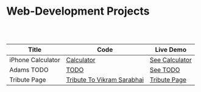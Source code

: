 # Web-Development Projects

<br><br>


| Title | Code | Live Demo |
| ----- | ---- | --------- |
| iPhone Calculator | [Calculator](https://github.com/PriyansuMaurya/OIBGRIP/tree/main/calculator) | [See Calculator](https://priyansumaurya.github.io/OIBGRIP/calculator/) |
| Adams TODO | [TODO](https://github.com/PriyansuMaurya/OIBGRIP/tree/main/adams-todo) | [See TODO](https://priyansumaurya.github.io/OIBGRIP/adams-todo/) |
| Tribute Page | [Tribute To Vikram Sarabhai](https://github.com/PriyansuMaurya/OIBGRIP/tree/main/tribute-to-vikram-sarabhai) | [Tribute Page](https://priyansumaurya.github.io/OIBGRIP/tribute-to-vikram-sarabhai/) |